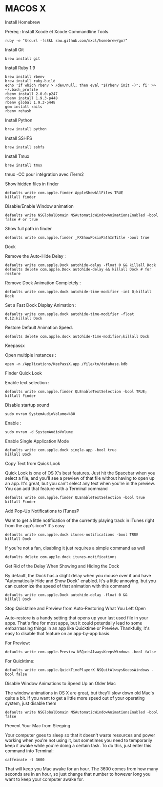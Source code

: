 MACOS X
=======

Install Homebrew

Prereq : Install Xcode et Xcode Commandline Tools

    ruby -e "$(curl -fsSkL raw.github.com/mxcl/homebrew/go)"

Install Git

    brew install git

Install Ruby 1.9

    brew install rbenv
    brew install ruby-build
    echo 'if which rbenv > /dev/null; then eval "$(rbenv init -)"; fi' >> ~/.bash_profile
    rbenv install 2.0.0-p247
    rbenv install 1.9.3-p448
    rbenv global 1.9.3-p448
    gem install rails
    rbenv rehash

Install Python

    brew install python

Install SSHFS

    brew install sshfs

Install Tmux

    brew install tmux

tmux -CC pour intégration avec iTerm2

Show hidden files in finder

    defaults write com.apple.finder AppleShowAllFiles TRUE
    killall finder

Disable/Enable Window animation

    defaults write NSGlobalDomain NSAutomaticWindowAnimationsEnabled -bool false # or true

Show full path in finder

    defaults write com.apple.finder _FXShowPosixPathInTitle -bool true

Dock

Remove the Auto-Hide Delay :

    defaults write com.apple.Dock autohide-delay -float 0 && killall Dock
    defaults delete com.apple.Dock autohide-delay && killall Dock # for restore

Remove Dock Animation Completely :

    defaults write com.apple.dock autohide-time-modifier -int 0;killall Dock

Set a Fast Dock Display Animation :

    defaults write com.apple.dock autohide-time-modifier -float 0.12;killall Dock

Restore Default Animation Speed.

    defaults delete com.apple.dock autohide-time-modifier;killall Dock

Keepassx

Open multiple instances :

    open -n /Applications/KeePassX.app /file/to/database.kdb

Finder Quick Look

Enable text selection :

    defaults write com.apple.finder QLEnableTextSelection -bool TRUE; killall Finder

Disable startup sound

    sudo nvram SystemAudioVolume=%80

Enable :

    sudo nvram -d SystemAudioVolume

Enable Single Application Mode

    defaults write com.apple.dock single-app -bool true
    killall Dock

Copy Text from Quick Look

Quick Look is one of OS X's best features. Just hit the Spacebar when you select a file, and you'll see a preview of that file without having to open up an app. It's great, but you can't select any text when you're in the preview. You can add that feature with a Terminal command

    defaults write com.apple.finder QLEnableTextSelection -bool true
    killall Finder

Add Pop-Up Notifications to iTunesP

Want to get a little notification of the currently playing track in iTunes right from the app's icon? It's easy

    defaults write com.apple.dock itunes-notifications -bool TRUE
    killall Dock

If you're not a fan, disabling it just requires a simple command as well

    defaults delete com.apple.dock itunes-notifications

Get Rid of the Delay When Showing and Hiding the Dock

By default, the Dock has a slight delay when you mouse over it and have "Automatically Hide and Show Dock" enabled. It's a little annoying, but you can customize the speed of that animation with this command

    defaults write com.apple.Dock autohide-delay -float 0 &&
    killall Dock

Stop Quicktime and Preview from Auto-Restoring What You Left Open

Auto-restore is a handy setting that opens up your last used file in your apps. That's fine for most apps, but it could potentially lead to some embarrassing things in an app like Quicktime or Preview. Thankfully, it's easy to disable that feature on an app-by-app basis

For Preview:

    defaults write com.apple.Preview NSQuitAlwaysKeepsWindows -bool false

For Quicktime:

    defaults write com.apple.QuickTimePlayerX NSQuitAlwaysKeepsWindows -bool false

Disable Window Animations to Speed Up an Older Mac

The window animations in OS X are great, but they'll slow down old Mac's quite a bit. If you want to get a little more speed out of your operating system, just disable them

    defaults write NSGlobalDomain NSAutomaticWindowAnimationsEnabled -bool false

Prevent Your Mac from Sleeping

Your computer goes to sleep so that it doesn't waste resources and power working when you're not using it, but sometimes you need to temporarily keep it awake while you're doing a certain task. To do this, just enter this command into Terminal:

    caffeinate -t 3600

That will keep you Mac awake for an hour. The 3600 comes from how many seconds are in an hour, so just change that number to however long you want to keep your computer awake for.
